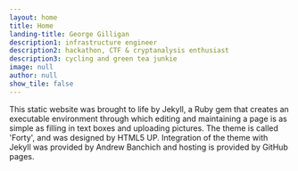 ```yaml
---
layout: home
title: Home
landing-title: George Gilligan
description1: infrastructure engineer
description2: hackathon, CTF & cryptanalysis enthusiast
description3: cycling and green tea junkie
image: null
author: null
show_tile: false
---
```

This static website was brought to life by Jekyll, a Ruby gem that creates an executable environment through which editing and maintaining a page is as simple as filling in text boxes and uploading pictures. The theme is called 'Forty', and was designed by HTML5 UP. Integration of the theme with Jekyll was provided by Andrew Banchich and hosting is provided by GitHub pages.
